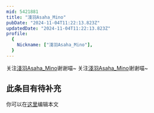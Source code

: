 ```yaml
---
mid: 5421881
title: "淺羽Asaha_Mino"
pubDate: "2024-11-04T11:22:13.823Z"
updatedDate: "2024-11-04T11:22:13.823Z"
profile:
  {
    Nickname: ["淺羽Asaha_Mino"],
  }
---
```


关注[淺羽Asaha_Mino](https://space.bilibili.com/5421881)谢谢喵~ 关注[淺羽Asaha_Mino](https://space.bilibili.com/5421881)谢谢喵~

## 此条目有待补充
你可以在[这里](https://github.com/Yuhanawa/VTuber.ICU/edit/master/src/content/v/淺羽Asaha_Mino/index.md)编辑本文
